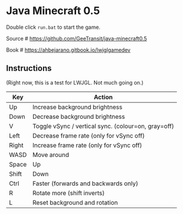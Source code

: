 # Java Minecraft 0.5

Double click `run.bat` to start the game.

Source # https://github.com/GeeTransit/java-minecraft0.5

Book # https://ahbejarano.gitbook.io/lwjglgamedev

## Instructions

(Right now, this is a test for LWJGL. Not much going on.)

| Key   | Action |
| ----- | ------ |
| Up    | Increase background brightness |
| Down  | Decrease background brightness |
| V     | Toggle vSync / vertical sync. (colour=on, gray=off) |
| Left  | Decrease frame rate (only for vSync off) |
| Right | Increase frame rate (only for vSync off) |
| WASD  | Move around |
| Space | Up |
| Shift | Down |
| Ctrl  | Faster (forwards and backwards only) |
| R     | Rotate more (shift inverts) |
| L     | Reset background and rotation |
